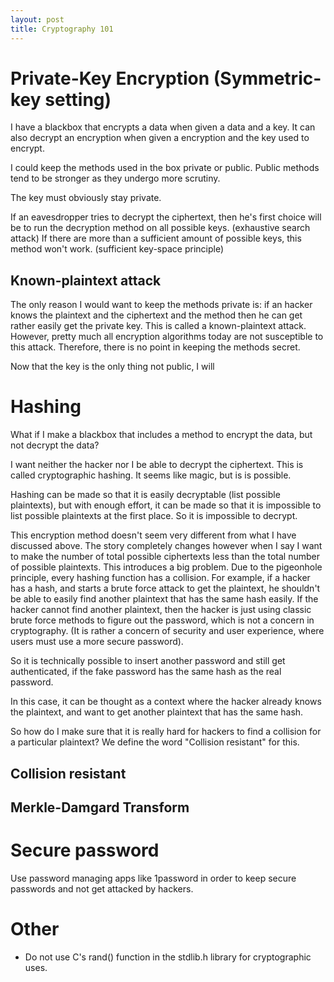 ```yaml
---
layout: post
title: Cryptography 101
---
```

# Private-Key Encryption (Symmetric-key setting)
I have a blackbox that encrypts a data when given a data and a key. It can also decrypt an encryption when given a encryption and the key used to encrypt.

I could keep the methods used in the box private or public. Public methods tend to be stronger as they undergo more scrutiny.

The key must obviously stay private.

If an eavesdropper tries to decrypt the ciphertext, then he's first choice will be to  run the decryption method on all possible keys. (exhaustive search attack) If there are more than a sufficient amount of possible keys, this method won't work. (sufficient key-space principle)

## Known-plaintext attack
The only reason I would want to keep the methods private is: if an hacker knows the plaintext and the ciphertext and the method then he can get rather easily get the private key. This is called a known-plaintext attack. However, pretty much all encryption algorithms today are not susceptible to this attack. Therefore, there is no point in keeping the methods secret.

Now that the key is the only thing not public, I will

# Hashing
What if I make a blackbox that includes a method to encrypt the data, but not decrypt the data?

I want neither the hacker nor I be able to decrypt the ciphertext. This is called cryptographic hashing. It seems like magic, but is is possible.

Hashing can be made so that it is easily decryptable (list possible plaintexts), but with enough effort, it can be made so that it is impossible to list possible plaintexts at the first place. So it is impossible to decrypt.

This encryption method doesn't seem very different from what I have discussed above. The story completely changes however when I say I want to make the number of total possible ciphertexts less than the total number of possible plaintexts.
This introduces a big problem.
Due to the pigeonhole principle, every hashing function has a collision. For example, if a hacker has a hash, and starts a brute force attack to get the plaintext, he shouldn't be able to easily find another plaintext that  has the same hash easily. If the hacker cannot find another plaintext, then the hacker is just using classic brute force methods to figure out the password, which is not a concern in cryptography. (It is rather a concern of security and user experience, where users must use a more secure password).

So it is technically possible to insert another password and still get authenticated, if the fake password has the same hash as the real password.

In this case, it can be thought as a context where the hacker already knows the plaintext, and want to get another plaintext that has the same hash.

So how do I make sure that it is really hard for hackers to find a collision for a particular plaintext? We define the word "Collision resistant" for this.

## Collision resistant

## Merkle-Damgard Transform

# Secure password
Use password managing apps like 1password in order to keep secure passwords and not get attacked by hackers.

# Other
* Do not use C's rand() function in the stdlib.h library for cryptographic uses.
<!--stackedit_data:
eyJoaXN0b3J5IjpbLTE5NTA3NTYwODksLTE3MjgxMDgxNjIsND
k4NjcxMDY0LDE5MDgxOTYzNDgsMTA3NjE1MTg4MSw2NzExNTYz
ODEsLTEwNzcwMTA1MjksLTE4NzI5NDI5NjEsLTE2MTc3ODg0OT
AsLTEwMDc2MTI4MTMsMTc2NzkxMDExNSwxMzM0NDc2MjIxLC0y
MDEzNjAzODkyLDUzNjk5ODM4NF19
-->